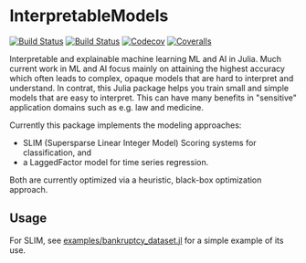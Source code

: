 # InterpretableModels

[![Build Status](https://travis-ci.com/robertfeldt/InterpretableModels.jl.svg?branch=master)](https://travis-ci.com/robertfeldt/InterpretableModels.jl)
[![Build Status](https://ci.appveyor.com/api/projects/status/github/robertfeldt/InterpretableModels.jl?svg=true)](https://ci.appveyor.com/project/robertfeldt/InterpretableModels-jl)
[![Codecov](https://codecov.io/gh/robertfeldt/InterpretableModels.jl/branch/master/graph/badge.svg)](https://codecov.io/gh/robertfeldt/InterpretableModels.jl)
[![Coveralls](https://coveralls.io/repos/github/robertfeldt/InterpretableModels.jl/badge.svg?branch=master)](https://coveralls.io/github/robertfeldt/InterpretableModels.jl?branch=master)

Interpretable and explainable machine learning ML and AI in Julia. Much current work in ML and AI focus mainly on attaining the highest accuracy which often leads to complex, opaque models that are hard to interpret and understand. In contrat, this Julia package helps you train small and simple models that are easy to interpret. This can have many benefits in "sensitive" application domains such as e.g. law and medicine.

Currently this package implements the modeling approaches:
- SLIM (Supersparse Linear Integer Model) Scoring systems for classification, and
- a LaggedFactor model for time series regression.

Both are currently optimized via a heuristic, black-box optimization approach.

## Usage

For SLIM, see [examples/bankruptcy_dataset.jl](examples/bankruptcy_dataset.jl) for a simple example of its use.
